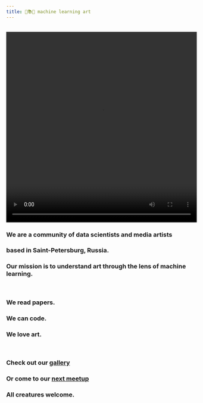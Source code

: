 ```yaml
---
title: 🤖📚🎨 machine learning art
---
```

&nbsp;
<video autoplay="autoplay" loop="loop" width="512" height="512">
  <source src="/assets/images/deepdream_swing.mp4" type="video/mp4">
</video>
### We are a community of data scientists and media artists
### based in Saint-Petersburg, Russia. 
### Our mission is to understand art through the lens of machine learning.


&nbsp;

### We read papers.
### We can code.
### We love art.

&nbsp;

### Check out our [gallery](https://mlart.org/state_of_the_art_2020)
### Or come to our [next meetup](https://mlart.org/datafest)
### All creatures welcome. 

